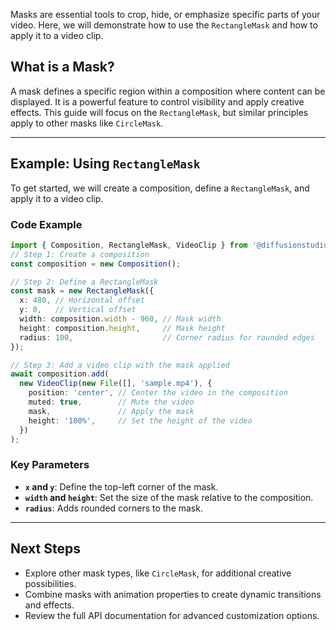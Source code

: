 Masks are essential tools to crop, hide, or emphasize specific parts of your video. Here, we will demonstrate how to use the `RectangleMask` and how to apply it to a video clip.

## What is a Mask?

A mask defines a specific region within a composition where content can be displayed. It is a powerful feature to control visibility and apply creative effects. This guide will focus on the `RectangleMask`, but similar principles apply to other masks like `CircleMask`.

---

## Example: Using `RectangleMask`

To get started, we will create a composition, define a `RectangleMask`, and apply it to a video clip.

### Code Example

```typescript
import { Composition, RectangleMask, VideoClip } from '@diffusionstudio/core';
// Step 1: Create a composition
const composition = new Composition();

// Step 2: Define a RectangleMask
const mask = new RectangleMask({
  x: 480, // Horizontal offset
  y: 0,   // Vertical offset
  width: composition.width - 960, // Mask width
  height: composition.height,     // Mask height
  radius: 100,                    // Corner radius for rounded edges
});

// Step 3: Add a video clip with the mask applied
await composition.add(
  new VideoClip(new File([], 'sample.mp4'), {
    position: 'center', // Center the video in the composition
    muted: true,        // Mute the video
    mask,               // Apply the mask
    height: '100%',     // Set the height of the video
  })
);
```

### Key Parameters

- **`x` and `y`**: Define the top-left corner of the mask.
- **`width` and `height`**: Set the size of the mask relative to the composition.
- **`radius`**: Adds rounded corners to the mask.

---

## Next Steps

- Explore other mask types, like `CircleMask`, for additional creative possibilities.
- Combine masks with animation properties to create dynamic transitions and effects.
- Review the full API documentation for advanced customization options.
